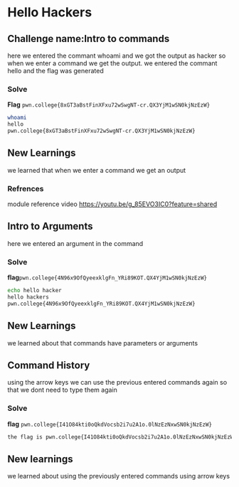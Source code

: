 # Hello Hackers

## Challenge name:Intro to commands
here we entered the commant whoami and we got the output as hacker so when we enter a command we get the output. we entered the commant hello and the flag was generated

### Solve
**Flag** `pwn.college{8xGT3aBstFinXFxu72wSwgNT-cr.QX3YjM1wSN0kjNzEzW}`

```bash
whoami
hello
pwn.college{8xGT3aBstFinXFxu72wSwgNT-cr.QX3YjM1wSN0kjNzEzW}
```
## New Learnings
we learned that when we enter a command we get an output 

### Refrences
module reference video https://youtu.be/g_85EVO3IC0?feature=shared

## Intro to Arguments
here we entered an argument in the command 

### Solve
**flag**`pwn.college{4N96x9OfQyeexklgFn_YRi89KOT.QX4YjM1wSN0kjNzEzW}`

```bash
echo hello hacker
hello hackers
pwn.college{4N96x9OfQyeexklgFn_YRi89KOT.QX4YjM1wSN0kjNzEzW}
```

## New Learnings
we learned about that commands have parameters or arguments

## Command History
using the arrow keys we can use the previous entered commands again so that we dont need to type them again

### Solve
**flag** `pwn.college{I41O84kti0oQkdVocsb2i7u2A1o.0lNzEzNxwSN0kjNzEzW}`

```bash
the flag is pwn.college{I41O84kti0oQkdVocsb2i7u2A1o.0lNzEzNxwSN0kjNzEzW}
```

## New learnings
we learned about using the previously entered commands using arrow keys
